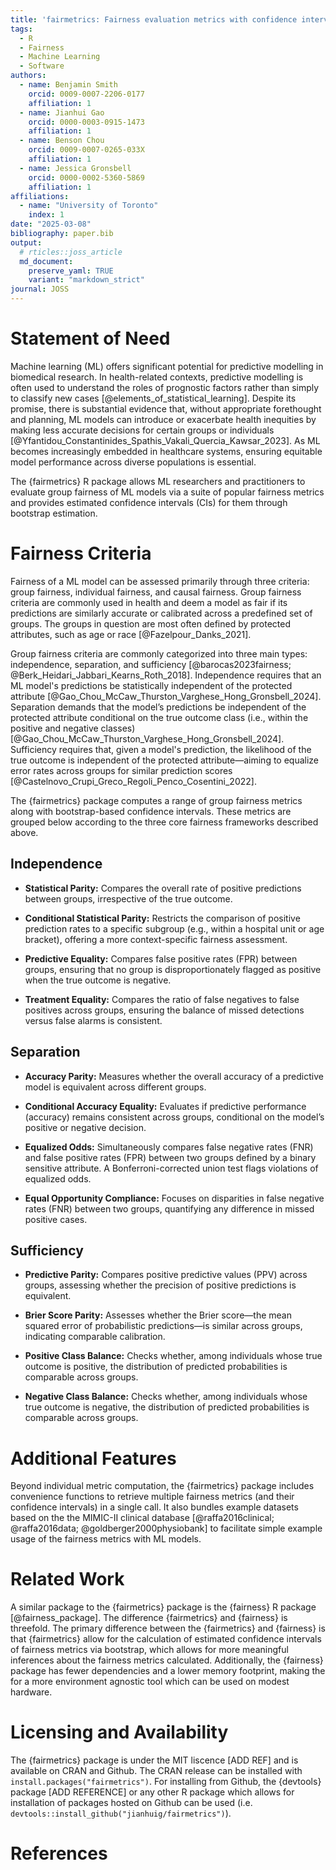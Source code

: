 ```yaml
---
title: 'fairmetrics: Fairness evaluation metrics with confidence intervals'
tags:
  - R
  - Fairness
  - Machine Learning
  - Software
authors:
  - name: Benjamin Smith
    orcid: 0009-0007-2206-0177
    affiliation: 1
  - name: Jianhui Gao
    orcid: 0000-0003-0915-1473
    affiliation: 1
  - name: Benson Chou
    orcid: 0009-0007-0265-033X
    affiliation: 1
  - name: Jessica Gronsbell
    orcid: 0000-0002-5360-5869
    affiliation: 1
affiliations:
  - name: "University of Toronto"
    index: 1
date: "2025-03-08"
bibliography: paper.bib
output:
  # rticles::joss_article
  md_document:
    preserve_yaml: TRUE
    variant: "markdown_strict"
journal: JOSS
---
```


# Statement of Need

Machine learning (ML) offers significant potential for predictive modelling in biomedical research. In health-related contexts, predictive modelling is often used to  understand the roles of prognostic factors rather than simply to classify new cases [@elements_of_statistical_learning]. Despite its promise, there is substantial evidence that, without appropriate forethought and planning, ML models can introduce or exacerbate health inequities by making less accurate decisions for certain groups or individuals [@Yfantidou_Constantinides_Spathis_Vakali_Quercia_Kawsar_2023]. As ML becomes increasingly embedded in healthcare systems, ensuring equitable model performance across diverse populations is essential. 

The {fairmetrics} R package allows ML researchers and practitioners to evaluate group fairness of ML models via a suite of popular fairness metrics and provides estimated confidence intervals (CIs) for them through bootstrap estimation.

# Fairness Criteria

Fairness of a ML model can be assessed primarily through three criteria: group fairness, individual fairness, and causal fairness. Group fairness criteria are commonly used in health and deem a model as fair if its predictions are similarly accurate or calibrated across a predefined set of groups. The groups in question are most often defined by protected attributes, such as age or race [@Fazelpour_Danks_2021]. 

Group fairness criteria are commonly categorized into three main types: independence, separation, and sufficiency [@barocas2023fairness; @Berk_Heidari_Jabbari_Kearns_Roth_2018]. Independence requires that an ML model's predictions be statistically independent of the protected attribute [@Gao_Chou_McCaw_Thurston_Varghese_Hong_Gronsbell_2024]. Separation demands that the model’s predictions be independent of the protected attribute conditional on the true outcome class (i.e., within the positive and negative classes) [@Gao_Chou_McCaw_Thurston_Varghese_Hong_Gronsbell_2024]. Sufficiency requires that, given a model's prediction, the likelihood of the true outcome is independent of the protected attribute—aiming to equalize error rates across groups for similar prediction scores [@Castelnovo_Crupi_Greco_Regoli_Penco_Cosentini_2022].

The {fairmetrics} package computes a range of group fairness metrics along with bootstrap-based confidence intervals. These metrics are grouped below according to the three core fairness frameworks described above.


## Independence

- __Statistical Parity:__ Compares the overall rate of positive predictions between groups, irrespective of the true outcome.

- __Conditional Statistical Parity:__ Restricts the comparison of positive prediction rates to a specific subgroup (e.g., within a hospital unit or age bracket), offering a more context-specific fairness assessment.

- __Predictive Equality:__ Compares false positive rates (FPR) between groups, ensuring that no group is disproportionately flagged as positive when the true outcome is negative.

- __Treatment Equality:__ Compares the ratio of false negatives to false positives across groups, ensuring the balance of missed detections versus false alarms is consistent.

## Separation

- __Accuracy Parity:__ Measures whether the overall accuracy of a predictive model is equivalent across different groups.

- __Conditional Accuracy Equality:__ Evaluates if predictive performance (accuracy) remains consistent across groups, conditional on the model’s positive or negative decision.

- __Equalized Odds:__ Simultaneously compares false negative rates (FNR) and false positive rates (FPR) between two groups defined by a binary sensitive attribute. A Bonferroni-corrected union test flags violations of equalized odds.

- __Equal Opportunity Compliance:__ Focuses on disparities in false negative rates (FNR) between two groups, quantifying any difference in missed positive cases.

## Sufficiency

- __Predictive Parity:__ Compares positive predictive values (PPV) across groups, assessing whether the precision of positive predictions is equivalent.

- __Brier Score Parity:__ Assesses whether the Brier score—the mean squared error of probabilistic predictions—is similar across groups, indicating comparable calibration.

- __Positive Class Balance:__ Checks whether, among individuals whose true outcome is positive, the distribution of predicted probabilities is comparable across groups.

- __Negative Class Balance:__ Checks whether, among individuals whose true outcome is negative, the distribution of predicted probabilities is comparable across groups.

# Additional Features

Beyond individual metric computation, the {fairmetrics} package includes convenience functions to retrieve multiple fairness metrics (and their confidence intervals) in a single call. It also bundles example datasets based on the the MIMIC-II clinical database [@raffa2016clinical; @raffa2016data; @goldberger2000physiobank] to facilitate simple example usage of the fairness metrics with ML models.

# Related Work

A similar package to the {fairmetrics} package is the {fairness} R package [@fairness_package]. The difference {fairmetrics} and {fairness} is threefold. The primary difference between the {fairmetrics} and {fairness} is that {fairmetrics} allow for the calculation of estimated confidence intervals of fairness metrics via bootstrap, which allows for more meaningful inferences about the fairness metrics calculated. Additionally, the {fairness} package has fewer dependencies and a lower memory footprint, making the for a more environment agnostic tool which can be used on modest hardware. 


# Licensing and Availability

The {fairmetrics} package is under the MIT liscence [ADD REF] and is available on CRAN and Github. The CRAN release can be installed with `install.packages("fairmetrics")`. For installing from Github, the {devtools} package [ADD REFERENCE] or any other R package which allows for installation of packages hosted on Github can be used (i.e. `devtools::install_github("jianhuig/fairmetrics")`).

# References

